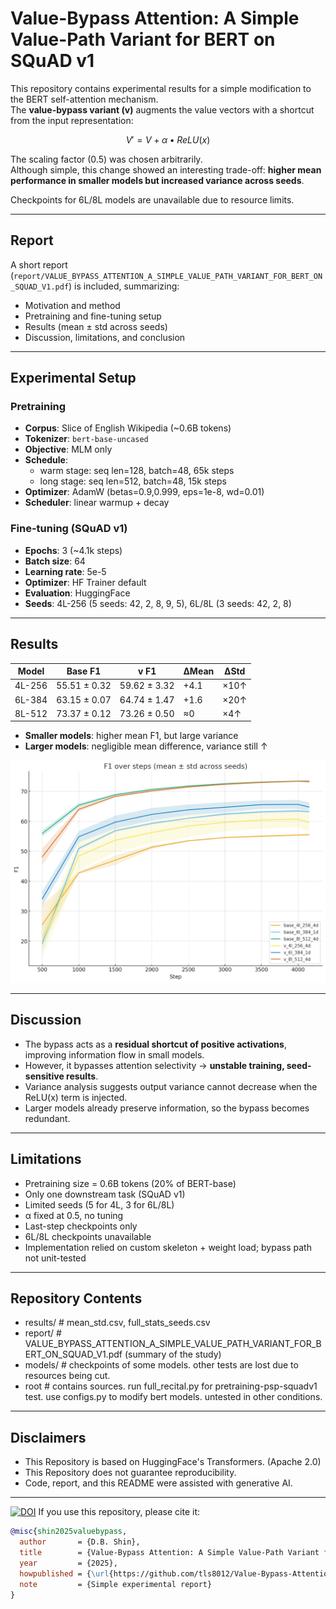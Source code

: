 # Value-Bypass Attention: A Simple Value-Path Variant for BERT on SQuAD v1

This repository contains experimental results for a simple modification to the BERT self-attention mechanism.  
The **value-bypass variant (v)** augments the value vectors with a shortcut from the input representation:

```math
V' = V + α • ReLU(x)
```

The scaling factor (0.5) was chosen arbitrarily.  
Although simple, this change showed an interesting trade-off: **higher mean performance in smaller models but increased variance across seeds**.

Checkpoints for 6L/8L models are unavailable due to resource limits.

---

## Report
A short report (`report/VALUE_BYPASS_ATTENTION_A_SIMPLE_VALUE_PATH_VARIANT_FOR_BERT_ON_SQUAD_V1.pdf`) is included, summarizing:
- Motivation and method
- Pretraining and fine-tuning setup
- Results (mean ± std across seeds)
- Discussion, limitations, and conclusion

---

## Experimental Setup

### Pretraining
- **Corpus**: Slice of English Wikipedia (~0.6B tokens)
- **Tokenizer**: `bert-base-uncased`  
- **Objective**: MLM only  
- **Schedule**:  
  - warm stage: seq len=128, batch=48, 65k steps  
  - long stage: seq len=512, batch=48, 15k steps  
- **Optimizer**: AdamW (betas=0.9,0.999, eps=1e-8, wd=0.01)  
- **Scheduler**: linear warmup + decay  

### Fine-tuning (SQuAD v1)
- **Epochs**: 3 (~4.1k steps)  
- **Batch size**: 64  
- **Learning rate**: 5e-5  
- **Optimizer**: HF Trainer default  
- **Evaluation**: HuggingFace  
- **Seeds**: 4L-256 (5 seeds: 42, 2, 8, 9, 5), 6L/8L (3 seeds: 42, 2, 8)  

---

## Results

| Model   | Base F1       | v F1          | ΔMean | ΔStd |
|---------|---------------|---------------|-------|------|
| 4L-256  | 55.51 ± 0.32  | 59.62 ± 3.32  | +4.1  | ×10↑ |
| 6L-384  | 63.15 ± 0.07  | 64.74 ± 1.47  | +1.6  | ×20↑ |
| 8L-512  | 73.37 ± 0.12  | 73.26 ± 0.50  | ≈0    | ×4↑ |

- **Smaller models**: higher mean F1, but large variance  
- **Larger models**: negligible mean difference, variance still ↑  

![f1 curves for squad v1](images/f1_steps_squad.png)

---

## Discussion
- The bypass acts as a **residual shortcut of positive activations**, improving information flow in small models.  
- However, it bypasses attention selectivity → **unstable training, seed-sensitive results**.  
- Variance analysis suggests output variance cannot decrease when the ReLU(x) term is injected.  
- Larger models already preserve information, so the bypass becomes redundant.

---

## Limitations
- Pretraining size = 0.6B tokens (20% of BERT-base)  
- Only one downstream task (SQuAD v1)  
- Limited seeds (5 for 4L, 3 for 6L/8L)  
- α fixed at 0.5, no tuning  
- Last-step checkpoints only  
- 6L/8L checkpoints unavailable  
- Implementation relied on custom skeleton + weight load; bypass path not unit-tested

---

## Repository Contents

- results/ # mean_std.csv, full_stats_seeds.csv
- report/ # VALUE_BYPASS_ATTENTION_A_SIMPLE_VALUE_PATH_VARIANT_FOR_BERT_ON_SQUAD_V1.pdf (summary of the study)
- models/ # checkpoints of some models. other tests are lost due to resources being cut.
- root # contains sources. run full_recital.py for pretraining-psp-squadv1 test. use configs.py to modify bert models. untested in other conditions.

---

## Disclaimers

- This Repository is based on HuggingFace's Transformers. (Apache 2.0)
- This Repository does not guarantee reproducibility.
- Code, report, and this README were assisted with generative AI.

---
[![DOI](https://zenodo.org/badge/1049205298.svg)](https://doi.org/10.5281/zenodo.17038960)
If you use this repository, please cite it:
```bibtex
@misc{shin2025valuebypass,
  author       = {D.B. Shin},
  title        = {Value-Bypass Attention: A Simple Value-Path Variant for BERT on SQuAD v1},
  year         = {2025},
  howpublished = {\url{https://github.com/tls8012/Value-Bypass-Attention}},
  note         = {Simple experimental report}
}
```